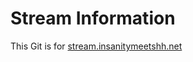 # Stream Information

This Git is for [stream.insanitymeetshh.net](http://stream.insanitymeetshh.net)
